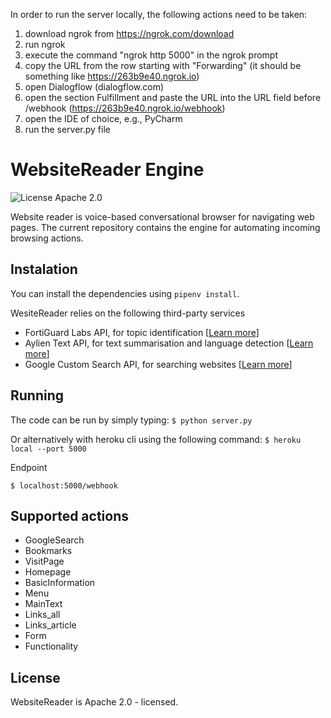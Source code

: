 In order to run the server locally, the following actions need to be taken:
1) download ngrok from https://ngrok.com/download
2) run ngrok
3) execute the command "ngrok http 5000" in the ngrok prompt
4) copy the URL from the row starting with "Forwarding" (it should be something like https://263b9e40.ngrok.io)
5) open Dialogflow (dialogflow.com)
6) open the section Fulfillment and paste the URL into the URL field before /webhook (https://263b9e40.ngrok.io/webhook)
7) open the IDE of choice, e.g., PyCharm
8) run the server.py file
# WebsiteReader Engine
![License Apache 2.0](https://img.shields.io/badge/license-Apache%202.0-blue.svg)

Website reader is voice-based conversational browser for navigating web pages. The current repository contains the engine for automating incoming browsing actions.


## Instalation
You can install the dependencies using `pipenv install`.

WesiteReader relies on the following third-party services
- FortiGuard Labs API, for topic identification [[Learn more](http://fortiguard.com/learnmore#wf)]
- Aylien Text API, for text summarisation and language detection  [[Learn more](https://aylien.com/text-api/)]
- Google Custom Search API, for searching websites [[Learn more](https://developers.google.com/custom-search/v1/overview)] 

## Running
The code can be run by simply typing:
`$ python server.py`

Or alternatively with heroku cli using the following command:
`$ heroku local --port 5000`



Endpoint

`$ localhost:5000/webhook`

## Supported actions


- GoogleSearch
- Bookmarks
- VisitPage
- Homepage
- BasicInformation
- Menu
- MainText
- Links_all
- Links_article
- Form
- Functionality


## License 
WebsiteReader is Apache 2.0 - licensed.
